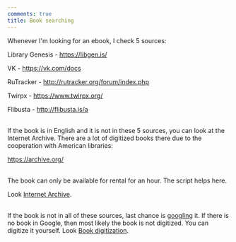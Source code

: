 ```yaml
---
comments: true
title: Book searching
---
```


Whenever I'm looking for an ebook, I check 5 sources:

Library Genesis - <https://libgen.is/>

VK - <https://vk.com/docs>

RuTracker - <http://rutracker.org/forum/index.php>

Twirpx - <https://www.twirpx.org/>

Flibusta - <http://flibusta.is/a>
<br><br>

If the book is in English and it is not in these 5 sources, you can look at the Internet Archive. There are a lot of digitized books there due to the cooperation with American libraries:

<https://archive.org/>
<br><br>

The book can only be available for rental for an hour. The script helps here.

Look [Internet Archive](/en/internet-archive).
<br><br>

If the book is not in all of these sources, last chance is [googling](/en/search-engines) it. If there is no book in Google, then most likely the book is not digitized. You can digitize it yourself. Look [Book digitization](/en/book-digitization).